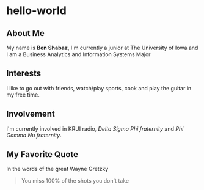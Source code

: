 # hello-world

## About Me
My name is **Ben Shabaz**, I'm currently a junior at The University of Iowa and I am a Business Analytics and Information Systems Major

## Interests
I like to go out with friends, watch/play sports, cook and play the guitar in my free time.

## Involvement
I'm currently involved in KRUI radio, *Delta Sigma Phi fraternity* and *Phi Gamma Nu fraternity*.

## My Favorite Quote
In the words of the great Wayne Gretzky
>You miss 100% of the shots you don't take
